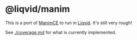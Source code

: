 # @liqvid/manim

This is a port of [ManimCE](https://github.com/ManimCommunity/manim) to run in [Liqvid](https://liqvidjs.org). It's still very rough!

See [./coverage.md](Coverage) for what is currently implemented.
